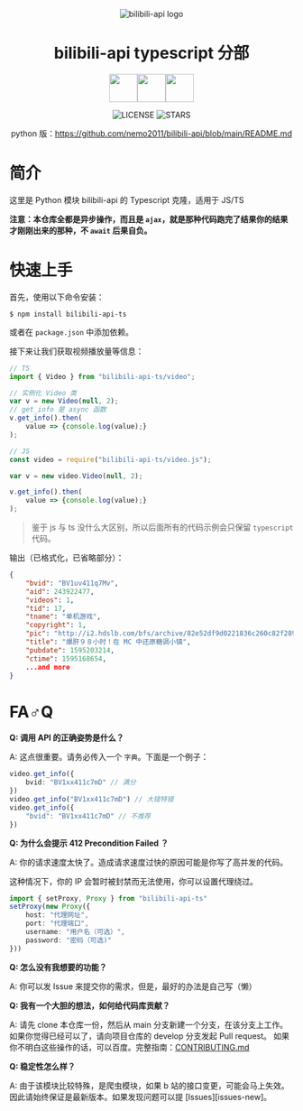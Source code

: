 <div align="center">

![bilibili-api logo](https://raw.githubusercontent.com/nemo2011/bilibili-api/main/design/logo-small.png)

# bilibili-api **typescript** 分部

<img src="https://cdn.iconscout.com/icon/free/png-512/typescript-1174965.png" height=50 width=50><img src="https://logos-download.com/wp-content/uploads/2019/01/JavaScript_Logo.png" height=50 width=50><img src="https://tse4-mm.cn.bing.net/th/id/OIP-C.bodQFDX6bpdw0aj11XxjrAHaCi?pid=ImgDet&rs=1" height=50>

![LICENSE](https://img.shields.io/badge/LICENSE-GPLv3-red)
![STARS](https://img.shields.io/github/stars/nemo2011/bilibili-api?color=yellow&label=Github%20Stars)

python 版：<https://github.com/nemo2011/bilibili-api/blob/main/README.md>

</div>

# 简介

这里是 Python 模块 bilibili-api 的 Typescript 克隆，适用于 JS/TS

**注意：本仓库全都是异步操作，而且是 `ajax`，就是那种代码跑完了结果你的结果才刚刚出来的那种，不 `await` 后果自负。**

# 快速上手

首先，使用以下命令安装：

```
$ npm install bilibili-api-ts
```

或者在 `package.json` 中添加依赖。

接下来让我们获取视频播放量等信息：

``` typescript
// TS
import { Video } from "bilibili-api-ts/video";

// 实例化 Video 类
var v = new Video(null, 2);
// get_info 是 async 函数
v.get_info().then(
    value => {console.log(value);}
);
```

``` javascript
// JS
const video = require("bilibili-api-ts/video.js");

var v = new video.Video(null, 2);

v.get_info().then(
    value => {console.log(value);}
);
```

>鉴于 js 与 ts 没什么大区别，所以后面所有的代码示例会只保留 `typescript` 代码。

输出（已格式化，已省略部分）：

```json
{
    "bvid": "BV1uv411q7Mv",
    "aid": 243922477,
    "videos": 1,
    "tid": 17,
    "tname": "单机游戏",
    "copyright": 1,
    "pic": "http://i2.hdslb.com/bfs/archive/82e52df9d0221836c260c82f2890e3761a46716b.jpg",
    "title": "爆肝９８小时！在 MC 中还原糖调小镇",
    "pubdate": 1595203214,
    "ctime": 1595168654,
    ...and more
}
```

# FA♂Q

**Q: 调用 API 的正确姿势是什么？**

A: 这点很重要。请务必传入一个 `字典`。下面是一个例子：

```typescript
video.get_info({
    bvid: "BV1xx411c7mD" // 满分
})
video.get_info("BV1xx411c7mD") // 大错特错
video.get_info({
    "bvid": "BV1xx411c7mD" // 不推荐
})
```

**Q: 为什么会提示 412 Precondition Failed ？**

A: 你的请求速度太快了。造成请求速度过快的原因可能是你写了高并发的代码。

这种情况下，你的 IP 会暂时被封禁而无法使用，你可以设置代理绕过。

```typescript
import { setProxy, Proxy } from "bilibili-api-ts"
setProxy(new Proxy({
    host: "代理网址", 
    port: "代理端口", 
    username: "用户名（可选）", 
    password: "密码（可选)"
}))
```

**Q: 怎么没有我想要的功能？**

A: 你可以发 Issue 来提交你的需求，但是，最好的办法是自己写（懒）

<span id="contribute">**Q: 我有一个大胆的想法，如何给代码库贡献？**</span>

A: 请先 clone 本仓库一份，然后从 main 分支新建一个分支，在该分支上工作。
如果你觉得已经可以了，请向项目仓库的 develop 分支发起 Pull request。
如果你不明白这些操作的话，可以百度。完整指南：[CONTRIBUTING.md](https://github.com/nemo2011/bilibili-api/blob/javascript/.github/JAVASCRIPT.md)

**Q: 稳定性怎么样？**

A: 由于该模块比较特殊，是爬虫模块，如果 b 站的接口变更，可能会马上失效。因此请始终保证是最新版本。如果发现问题可以提 [Issues][issues-new]。
